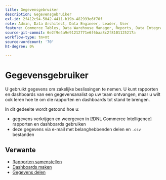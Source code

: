 ```yaml
---
title: Gegevensgebruiker
description: Gegevensgebruiker
exl-id: 2f412c94-5042-4411-b19b-482993e6f70f
role: Admin, Data Architect, Data Engineer, Leader, User
feature: Commerce Tables, Data Warehouse Manager, Reports, Data Integration
source-git-commit: 6e2f9e4a9e91212771e6f6baa8c2f8101125217a
workflow-type: tm+mt
source-wordcount: '70'
ht-degree: 0%

---
```


# Gegevensgebruiker

U gebruikt gegevens om zakelijke beslissingen te nemen. U kunt rapporten en dashboards van een gegevensanalist op uw team ontvangen, maar u wilt ook leren hoe te om die rapporten en dashboards tot stand te brengen.

In dit gedeelte wordt getoond hoe u:
* gegevens verkrijgen en weergeven in [!DNL Commerce Intelligence] rapporten en dashboards gebruiken
* deze gegevens via e-mail met belanghebbenden delen en `.csv` bestanden

## Verwante

* [Rapporten samenstellen](../mbi/data-user/reports/rpt-fundamentals.md)
* [Dashboards maken](../mbi/data-user/dashboards/ess-dashboards.md)
* [Gegevens delen](../mbi/data-user/export-data/share-data.md)
